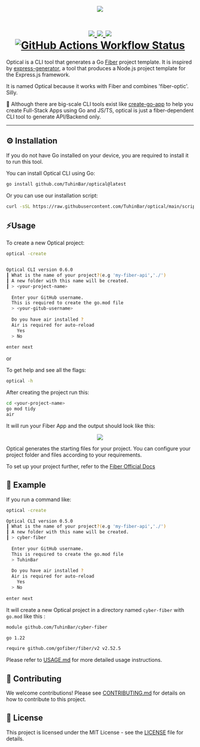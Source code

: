 <p align="center">
  <img src="https://p82.cooltext.com/Rendered/Cool%20Text%20-%20OPTICAL%20467187224148174.png" />
</p>

##

<h1 align="center">
  <a href="https://pkg.go.dev/github.com/TuhinBar/optical">
    <img src="https://img.shields.io/badge/%F0%9F%93%9A%20godoc-pkg-00ACD7.svg?color=00ACD7&style=flat-square">
  </a>
<a href="https://github.com/TuhinBar/optical/releases"> 
  <img src="https://img.shields.io/github/v/release/TuhinBar/optical"/>
</a>
<a href="https://github.com/TuhinBar/optical/blob/main/LICENSE"> 
  <img src="https://img.shields.io/github/license/TuhinBar/optical"/>
</a>
<a href="https://github.com/TuhinBar/optical/actions"> 
  <img alt="GitHub Actions Workflow Status" src="https://img.shields.io/github/actions/workflow/status/TuhinBar/optical/.github%2Fworkflows%2Fbuild.yml">
</a>

  
  </h1>

<!--![Go Report Card](https://goreportcard.com/badge/github.com/TuhinBar/optical) -->
Optical is a CLI tool that generates a Go [Fiber](https://github.com/gofiber/fiber) project template. It is inspired by [express-generator](https://expressjs.com/en/starter/generator.html), a tool that produces a Node.js project template for the Express.js framework.

It is named Optical because it works with Fiber and combines 'fiber-optic'. Silly.

🔵 Although there are big-scale CLI tools exist like [create-go-app](https://github.com/create-go-app/cli) to help you create Full-Stack Apps using Go and JS/TS, optical is just a fiber-dependent CLI tool to generate API/Backend only.

---

## ⚙️ Installation

If you do not have Go installed on your device, you are required to install it to run this tool.


You can install Optical CLI using Go:

```bash
go install github.com/TuhinBar/optical@latest
```

Or you can use our installation script:

```bash
curl -sSL https://raw.githubusercontent.com/TuhinBar/optical/main/scripts/install.sh | bash
```

## ⚡Usage

To create a new Optical project:

```bash
optical -create
```

```bash

Optical CLI version 0.6.0
┃ What is the name of your project?(e.g 'my-fiber-api','./')                                     
┃ A new folder with this name will be created.                                                   
┃ > <your-project-name>                                                                                          
                                                                                                 
  Enter your GitHub username.                                                                    
  This is required to create the go.mod file                                                     
  > <your-gitub-username>                                                                                           
                                                                                                 
  Do you have air installed ?                                                                    
  Air is required for auto-reload                                                                
    Yes                                                                                          
  > No                                                                                           
                                                                                                 
enter next
```
or

To get help and see all the flags:
```bash
optical -h
```

After creating the project run this:
```bash
cd <your-project-name>
go mod tidy
air
```

It will run your Fiber App and the output should look like this:
<p align="center">
  <img src="https://github.com/user-attachments/assets/c7d06b42-bad8-46ec-9301-c4b0c1b637b9" />
</p>

Optical generates the starting files for your project. You can configure your project folder and files according to your requirements.

To set up your project further, refer to the [Fiber Official Docs](https://docs.gofiber.io/)

## 🔷 Example

If you run a command like:
```bash
optical -create
```
```bash
Optical CLI version 0.5.0
┃ What is the name of your project?(e.g 'my-fiber-api','./')                                     
┃ A new folder with this name will be created.                                                   
┃ > cyber-fiber                                                                                             
                                                                                                 
  Enter your GitHub username.                                                                    
  This is required to create the go.mod file                                                     
  > TuhinBar                                                                                             
                                                                                                 
  Do you have air installed ?                                                                    
  Air is required for auto-reload                                                                
    Yes                                                                                          
  > No                                                                                           
                                                                                                 
enter next
```

It will create a new Optical project in a directory named `cyber-fiber` with `go.mod` like this :
```bash
module github.com/TuhinBar/cyber-fiber

go 1.22

require github.com/gofiber/fiber/v2 v2.52.5
```

Please refer to [USAGE.md](docs/USAGE.md) for more detailed usage instructions.

## 👥 Contributing

We welcome contributions! Please see [CONTRIBUTING.md](docs/CONTRIBUTING.md) for details on how to contribute to this project.

## 📜 License

This project is licensed under the MIT License - see the [LICENSE](LICENSE) file for details.
